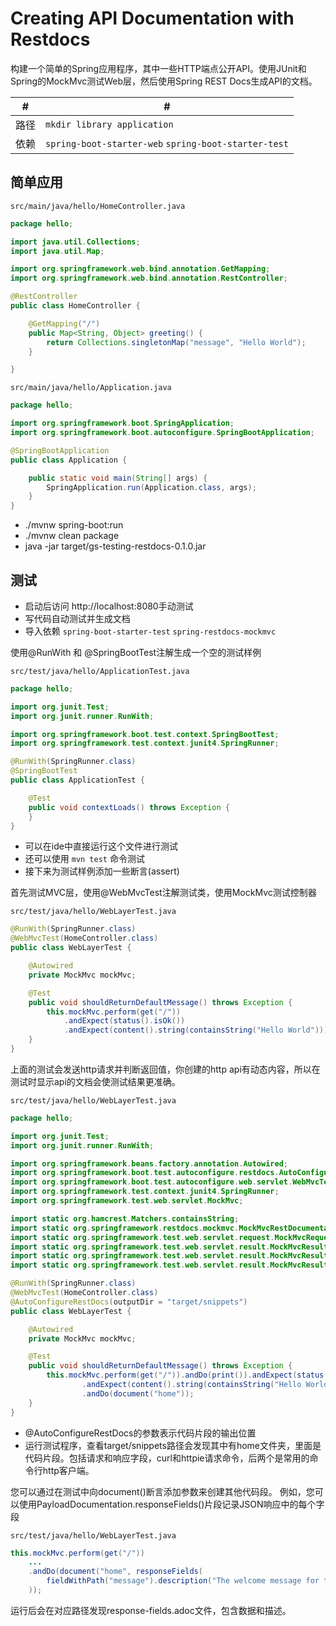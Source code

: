 # Creating API Documentation with Restdocs

构建一个简单的Spring应用程序，其中一些HTTP端点公开API。使用JUnit和Spring的MockMvc测试Web层，然后使用Spring REST Docs生成API的文档。


 #|#
--|--
路径|`mkdir library application`
依赖|`spring-boot-starter-web` `spring-boot-starter-test`

## 简单应用

`src/main/java/hello/HomeController.java`

```java
package hello;

import java.util.Collections;
import java.util.Map;

import org.springframework.web.bind.annotation.GetMapping;
import org.springframework.web.bind.annotation.RestController;

@RestController
public class HomeController {

    @GetMapping("/")
    public Map<String, Object> greeting() {
        return Collections.singletonMap("message", "Hello World");
    }

}
```

`src/main/java/hello/Application.java`

```java
package hello;

import org.springframework.boot.SpringApplication;
import org.springframework.boot.autoconfigure.SpringBootApplication;

@SpringBootApplication
public class Application {

    public static void main(String[] args) {
        SpringApplication.run(Application.class, args);
    }
}
```
- ./mvnw spring-boot:run
- ./mvnw clean package
- java -jar target/gs-testing-restdocs-0.1.0.jar

## 测试

- 启动后访问 http://localhost:8080手动测试
- 写代码自动测试并生成文档
- 导入依赖 `spring-boot-starter-test` `spring-restdocs-mockmvc`

使用@RunWith 和 @SpringBootTest注解生成一个空的测试样例

`src/test/java/hello/ApplicationTest.java`

```java
package hello;

import org.junit.Test;
import org.junit.runner.RunWith;

import org.springframework.boot.test.context.SpringBootTest;
import org.springframework.test.context.junit4.SpringRunner;

@RunWith(SpringRunner.class)
@SpringBootTest
public class ApplicationTest {

    @Test
    public void contextLoads() throws Exception {
    }
}
```
- 可以在ide中直接运行这个文件进行测试
- 还可以使用 `mvn test` 命令测试
- 接下来为测试样例添加一些断言(assert)

首先测试MVC层，使用@WebMvcTest注解测试类，使用MockMvc测试控制器

`src/test/java/hello/WebLayerTest.java`

```java
@RunWith(SpringRunner.class)
@WebMvcTest(HomeController.class)
public class WebLayerTest {

    @Autowired
    private MockMvc mockMvc;

    @Test
    public void shouldReturnDefaultMessage() throws Exception {
        this.mockMvc.perform(get("/"))
            .andExpect(status().isOk())
            .andExpect(content().string(containsString("Hello World")));
    }
}
```

上面的测试会发送http请求并判断返回值，你创建的http api有动态内容，所以在测试时显示api的文档会使测试结果更准确。

`src/test/java/hello/WebLayerTest.java`

```java
package hello;

import org.junit.Test;
import org.junit.runner.RunWith;

import org.springframework.beans.factory.annotation.Autowired;
import org.springframework.boot.test.autoconfigure.restdocs.AutoConfigureRestDocs;
import org.springframework.boot.test.autoconfigure.web.servlet.WebMvcTest;
import org.springframework.test.context.junit4.SpringRunner;
import org.springframework.test.web.servlet.MockMvc;

import static org.hamcrest.Matchers.containsString;
import static org.springframework.restdocs.mockmvc.MockMvcRestDocumentation.document;
import static org.springframework.test.web.servlet.request.MockMvcRequestBuilders.get;
import static org.springframework.test.web.servlet.result.MockMvcResultHandlers.print;
import static org.springframework.test.web.servlet.result.MockMvcResultMatchers.content;
import static org.springframework.test.web.servlet.result.MockMvcResultMatchers.status;

@RunWith(SpringRunner.class)
@WebMvcTest(HomeController.class)
@AutoConfigureRestDocs(outputDir = "target/snippets")
public class WebLayerTest {

    @Autowired
    private MockMvc mockMvc;

    @Test
    public void shouldReturnDefaultMessage() throws Exception {
        this.mockMvc.perform(get("/")).andDo(print()).andExpect(status().isOk())
                .andExpect(content().string(containsString("Hello World")))
                .andDo(document("home"));
    }
}
```
- @AutoConfigureRestDocs的参数表示代码片段的输出位置
- 运行测试程序，查看target/snippets路径会发现其中有home文件夹，里面是代码片段。包括请求和响应字段，curl和httpie请求命令，后两个是常用的命令行http客户端。

您可以通过在测试中向document()断言添加参数来创建其他代码段。 例如，您可以使用PayloadDocumentation.responseFields()片段记录JSON响应中的每个字段

`src/test/java/hello/WebLayerTest.java`

```java
this.mockMvc.perform(get("/"))
    ...
    .andDo(document("home", responseFields(
        fieldWithPath("message").description("The welcome message for the user.")
    ));
```
运行后会在对应路径发现response-fields.adoc文件，包含数据和描述。
